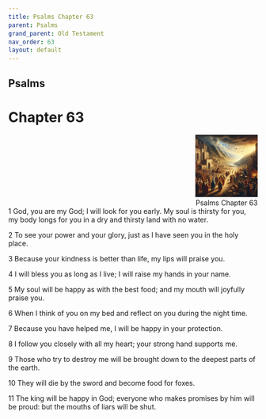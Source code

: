 ```yaml
---
title: Psalms Chapter 63
parent: Psalms
grand_parent: Old Testament
nav_order: 63
layout: default
---
```


## Psalms

# Chapter 63

<div style="clear: both; text-align: right;">
    <img src="/assets/Image/Psalms/500/63.jpg" alt="Psalms Chapter 63" class="chapter-image" style="max-width: 25%; height: auto;"/>
    <figcaption style="font-size: 14px;">Psalms Chapter 63</figcaption>
</div>
1 God, you are my God; I will look for you early. My soul is thirsty for you, my body longs for you in a dry and thirsty land with no water.

2 To see your power and your glory, just as I have seen you in the holy place.

3 Because your kindness is better than life, my lips will praise you.

4 I will bless you as long as I live; I will raise my hands in your name.

5 My soul will be happy as with the best food; and my mouth will joyfully praise you.

6 When I think of you on my bed and reflect on you during the night time.

7 Because you have helped me, I will be happy in your protection.

8 I follow you closely with all my heart; your strong hand supports me.

9 Those who try to destroy me will be brought down to the deepest parts of the earth.

10 They will die by the sword and become food for foxes.

11 The king will be happy in God; everyone who makes promises by him will be proud: but the mouths of liars will be shut.



